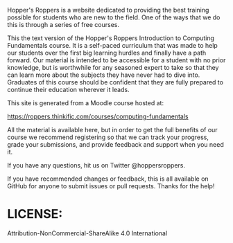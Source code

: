 
Hopper's Roppers is a website dedicated to providing the best training possible for students who are new to the field. One of the ways that we do this is through a series of free courses. 

This the text version of the Hopper's Roppers Introduction to Computing Fundamentals course. It is a self-paced curriculum that was made to help our students over the first big learning hurdles and finally have a path forward. Our material is intended to be accessible for a student with no prior knowledge, but is worthwhile for any seasoned expert to take so that they can learn more about the subjects they have never had to dive into. Graduates of this course should be confident that they are fully prepared to continue their education wherever it leads.

This site is generated from a Moodle course hosted at:

<https://roppers.thinkific.com/courses/computing-fundamentals>

All the material is available here, but in order to get the full benefits of our course we recommend registering so that we can track your progress, grade your submissions, and provide feedback and support when you need it.

If you have any questions, hit us on Twitter @hoppersroppers.

If you have recommended changes or feedback, this is all available on GitHub for anyone to submit issues or pull requests. Thanks for the help!

# LICENSE: 

Attribution-NonCommercial-ShareAlike 4.0 International
